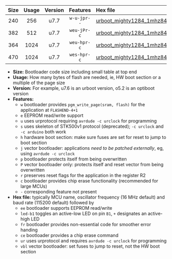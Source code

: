 |Size|Usage|Version|Features|Hex file|
|:-:|:-:|:-:|:-:|:--|
|240|256|u7.7|`w-u-jpr--`|[urboot_mighty1284_1mhz8432_19200bps_led+b7_ur_vbl.hex](https://raw.githubusercontent.com/stefanrueger/urboot.hex/main/boards/mighty1284/fcpu_1mhz8432/19200_bps/urboot_mighty1284_1mhz8432_19200bps_led+b7_ur_vbl.hex)|
|382|512|u7.7|`weu-jPr-c`|[urboot_mighty1284_1mhz8432_19200bps_ee_led+b7_fr_ce_ur_vbl.hex](https://raw.githubusercontent.com/stefanrueger/urboot.hex/main/boards/mighty1284/fcpu_1mhz8432/19200_bps/urboot_mighty1284_1mhz8432_19200bps_ee_led+b7_fr_ce_ur_vbl.hex)|
|364|1024|u7.7|`weu-hpr-c`|[urboot_mighty1284_1mhz8432_19200bps_ee_led+b7_fr_ce_ur.hex](https://raw.githubusercontent.com/stefanrueger/urboot.hex/main/boards/mighty1284/fcpu_1mhz8432/19200_bps/urboot_mighty1284_1mhz8432_19200bps_ee_led+b7_fr_ce_ur.hex)|
|470|1024|u7.7|`wes-hpr-c`|[urboot_mighty1284_1mhz8432_19200bps_ee_led+b7_fr_ce.hex](https://raw.githubusercontent.com/stefanrueger/urboot.hex/main/boards/mighty1284/fcpu_1mhz8432/19200_bps/urboot_mighty1284_1mhz8432_19200bps_ee_led+b7_fr_ce.hex)|

- **Size:** Bootloader code size including small table at top end
- **Usage:** How many bytes of flash are needed, ie, HW boot section or a multiple of the page size
- **Version:** For example, u7.6 is an urboot version, o5.2 is an optiboot version
- **Features:**
  + `w` bootloader provides `pgm_write_page(sram, flash)` for the application at `FLASHEND-4+1`
  + `e` EEPROM read/write support
  + `u` uses urprotocol requiring `avrdude -c urclock` for programming
  + `s` uses skeleton of STK500v1 protocol (deprecated); `-c urclock` and `-c arduino` both work
  + `h` hardware boot section: make sure fuses are set for reset to jump to boot section
  + `j` vector bootloader: applications *need to be patched externally*, eg, using `avrdude -c urclock`
  + `p` bootloader protects itself from being overwritten
  + `P` vector bootloader only: protects itself and reset vector from being overwritten
  + `r` preserves reset flags for the application in the register R2
  + `c` bootloader provides chip erase functionality (recommended for large MCUs)
  + `-` corresponding feature not present
- **Hex file:** typically MCU name, oscillator frequency (16 MHz default) and baud rate (115200 default) followed by
  + `ee` bootloader supports EEPROM read/write
  + `led-b1` toggles an active-low LED on pin `B1`, `+` designates an active-high LED
  + `fr` bootloader provides non-essential code for smoother error handing
  + `ce` bootloader provides a chip erase command
  + `ur` uses urprotocol and requires `avrdude -c urclock` for programming
  + `vbl` vector bootloader: set fuses to jump to reset, not the HW boot section
